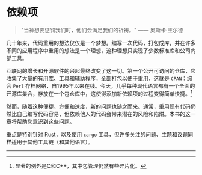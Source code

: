 # 依赖项

> "当神想要惩罚我们时，他们会满足我们的祈祷。" —— 奥斯卡·王尔德

几十年来，代码重用的想法仅仅是一个梦想。编写一次代码，打包成库，并在许多不同的应用程序中重用的想法是一个理想，这种理想只实现了少数标准库和公司内部工具。

互联网的增长和开源软件的兴起最终改变了这一切。第一个公开可访问的仓库，它收集了大量的有用库、工具和辅助程序，全部打包以便于重用，这就是 `CPAN`：综合 `Perl` 存档网络，自1995年以来在线。今天，几乎每种现代语言都有一个全面的开源库集合，存放在一个包仓库中，这使得添加新依赖项的过程变得简单快捷。[^1]

然而，随着这种便捷、方便和速度，新的问题也随之而来。通常，重用现有代码仍然比自己编写代码容易，但依赖他人的代码会带来潜在的风险和陷阱。本书的这一章将帮助您意识到这些问题。

重点是特别针对 Rust，以及使用 `cargo` 工具，但许多关注的问题、主题和议题同样适用于其他工具链（和其他语言）。

---

[^1]: 显著的例外是C和C++，其中包管理仍然有些碎片化。
